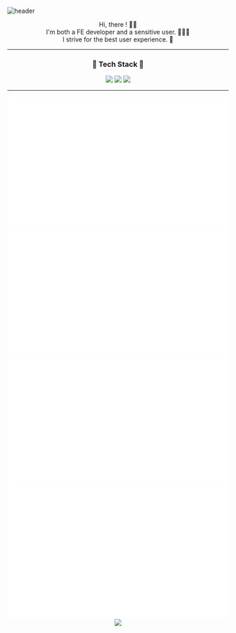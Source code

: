 ![header](https://capsule-render.vercel.app/api?type=waving&color=50:a1c4fd,100:c2e9fb&height=120&section=header&text=Junho%20Cheong&fontSize=64&fontColor=343a40&animation=fadeIn)

<p align="center">
Hi, there ! 👋🏻
  <br />
I'm both a FE developer and a sensitive user. 🧑🏻‍💻
  <br />
I strive for the best user experience. 💎
</p>

<hr />

<h3 align="center">🌿 Tech Stack 🌿</h3>
<p align="center">
  <img src="https://img.shields.io/badge/JavaScript-F7DF1E?style=for-the-badge&logo=javascript&logoColor=black"/>
  <img src="https://img.shields.io/badge/TypeScript-3274C0?style=for-the-badge&logo=typescript&logoColor=white"/>
  <img src="https://img.shields.io/badge/react-20232a.svg?style=for-the-badge&logo=react&logoColor=61DAFB" />
</p>

<hr />

<p align="center">
  <img src="https://raw.githubusercontent.com/jjunohj/github-stats/master/generated/overview.svg#gh-dark-mode-only"/>
  <img src="https://raw.githubusercontent.com/jjunohj/github-stats/master/generated/overview.svg#gh-light-mode-only"/>
  <img src="https://raw.githubusercontent.com/jjunohj/github-stats/master/generated/languages.svg#gh-dark-mode-only"/>
  <img src="https://raw.githubusercontent.com/jjunohj/github-stats/master/generated/languages.svg#gh-light-mode-only"/>
  <img src="http://mazassumnida.wtf/api/v2/generate_badge?boj=jjunohj"/>
</p>
